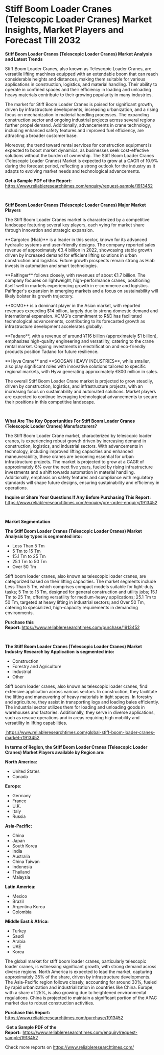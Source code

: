 <p><h1>Stiff Boom Loader Cranes (Telescopic Loader Cranes) Market Insights, Market Players and Forecast Till 2032</h1></p><p><strong>Stiff Boom Loader Cranes (Telescopic Loader Cranes) Market Analysis and Latest Trends</strong></p>
<p><p>Stiff Boom Loader Cranes, also known as Telescopic Loader Cranes, are versatile lifting machines equipped with an extendable boom that can reach considerable heights and distances, making them suitable for various applications in construction, logistics, and material handling. Their ability to operate in confined spaces and their efficiency in loading and unloading heavy materials contribute to their growing popularity in many industries.</p><p>The market for Stiff Boom Loader Cranes is poised for significant growth, driven by infrastructure developments, increasing urbanization, and a rising focus on mechanization in material handling processes. The expanding construction sector and ongoing industrial projects across several regions further propel demand. Additionally, advancements in crane technology, including enhanced safety features and improved fuel efficiency, are attracting a broader customer base. </p><p>Moreover, the trend toward rental services for construction equipment is expected to boost market dynamics, as businesses seek cost-effective solutions without the burden of ownership. The Stiff Boom Loader Cranes (Telescopic Loader Cranes) Market is expected to grow at a CAGR of 10.9% during the forecast period, reflecting a strong outlook for the industry as it adapts to evolving market needs and technological advancements.</p></p>
<p><strong>Get a Sample PDF of the Report:&nbsp;</strong> <a href="https://www.reliableresearchtimes.com/enquiry/request-sample/1913452?utm_campaign=2441&utm_medium=2&utm_source=Github&utm_content=ia&utm_term=01032025&utm_id=stiff-boom-loader-cranes-telescopic-loader-cranes">https://www.reliableresearchtimes.com/enquiry/request-sample/1913452</a></p>
<p>&nbsp;</p>
<p><strong>Stiff Boom Loader Cranes (Telescopic Loader Cranes) Major Market Players</strong></p>
<p><p>The Stiff Boom Loader Cranes market is characterized by a competitive landscape featuring several key players, each vying for market share through innovation and strategic expansion. </p><p>**Cargotec (Hiab)** is a leader in this sector, known for its advanced hydraulic systems and user-friendly designs. The company reported sales revenue of approximately €3.4 billion in 2022, showcasing stable growth driven by increased demand for efficient lifting solutions in urban construction and logistics. Future growth prospects remain strong as Hiab invests in automation and smart technologies.</p><p>**Palfinger** follows closely, with revenues of about €1.7 billion. The company focuses on lightweight, high-performance cranes, positioning itself well in markets experiencing growth in e-commerce and logistics. Palfinger's expansion in emerging markets and a focus on sustainability will likely bolster its growth trajectory.</p><p>**XCMG** is a dominant player in the Asian market, with reported revenues exceeding $14 billion, largely due to strong domestic demand and international expansion. XCMG's commitment to R&D has facilitated technological advancements, contributing to its forecasted growth as infrastructure development accelerates globally.</p><p>**Tadano**, with a revenue of around ¥116 billion (approximately $1 billion), emphasizes high-quality engineering and versatility, catering to the crane rental market. Ongoing investments in electrification and eco-friendly products position Tadano for future resilience.</p><p>**Hyva Crane** and **SOOSAN HEAVY INDUSTRIES**, while smaller, also play significant roles with innovative solutions tailored to specific regional markets, with Hyva generating approximately €800 million in sales. </p><p>The overall Stiff Boom Loader Crane market is projected to grow steadily, driven by construction, logistics, and infrastructure projects, with an increasing focus on sustainability and automated solutions. Market players are expected to continue leveraging technological advancements to secure their positions in this competitive landscape.</p></p>
<p>&nbsp;</p>
<p><strong>What Are The Key Opportunities For Stiff Boom Loader Cranes (Telescopic Loader Cranes) Manufacturers?</strong></p>
<p><p>The Stiff Boom Loader Crane market, characterized by telescopic loader cranes, is experiencing robust growth driven by increasing demand in construction, logistics, and industrial sectors. With advancements in technology, including improved lifting capacities and enhanced maneuverability, these cranes are becoming essential for urban infrastructure projects. The market is projected to grow at a CAGR of approximately 6% over the next five years, fueled by rising infrastructure investments and a shift towards automation in material handling. Additionally, emphasis on safety features and compliance with regulatory standards will shape future designs, ensuring sustainability and efficiency in operations.</p></p>
<p><strong>Inquire or Share Your Questions If Any Before Purchasing This Report:</strong> <a href="https://www.reliableresearchtimes.com/enquiry/pre-order-enquiry/1913452?utm_campaign=2441&utm_medium=2&utm_source=Github&utm_content=ia&utm_term=01032025&utm_id=stiff-boom-loader-cranes-telescopic-loader-cranes">https://www.reliableresearchtimes.com/enquiry/pre-order-enquiry/1913452</a></p>
<p>&nbsp;</p>
<p><strong>Market Segmentation</strong></p>
<p><strong>The Stiff Boom Loader Cranes (Telescopic Loader Cranes) Market Analysis by types is segmented into:</strong></p>
<p><ul><li>Less Than 5 Tm</li><li>5 Tm to 15 Tm</li><li>15.1 Tm to 25 Tm</li><li>25.1 Tm to 50 Tm</li><li>Over 50 Tm</li></ul></p>
<p><p>Stiff boom loader cranes, also known as telescopic loader cranes, are categorized based on their lifting capacities. The market segments include Less Than 5 Tm, which comprises compact models suitable for light-duty tasks; 5 Tm to 15 Tm, designed for general construction and utility jobs; 15.1 Tm to 25 Tm, offering versatility for medium-heavy applications; 25.1 Tm to 50 Tm, targeted at heavy lifting in industrial sectors; and Over 50 Tm, catering to specialized, high-capacity requirements in demanding environments.</p></p>
<p><strong>Purchase this Report:&nbsp;</strong><a href="https://www.reliableresearchtimes.com/purchase/1913452?utm_campaign=2441&utm_medium=2&utm_source=Github&utm_content=ia&utm_term=01032025&utm_id=stiff-boom-loader-cranes-telescopic-loader-cranes">https://www.reliableresearchtimes.com/purchase/1913452</a></p>
<p>&nbsp;</p>
<p><strong>The Stiff Boom Loader Cranes (Telescopic Loader Cranes) Market Industry Research by Application is segmented into:</strong></p>
<p><ul><li>Construction</li><li>Forestry and Agriculture</li><li>Industrial</li><li>Other</li></ul></p>
<p><p>Stiff boom loader cranes, also known as telescopic loader cranes, find extensive application across various sectors. In construction, they facilitate the lifting and maneuvering of heavy materials in tight spaces. In forestry and agriculture, they assist in transporting logs and loading bales efficiently. The industrial sector utilizes them for loading and unloading goods in warehouses and factories. Additionally, they serve in diverse applications, such as rescue operations and in areas requiring high mobility and versatility in lifting capabilities.</p></p>
<p><a href="https://www.reliableresearchtimes.com/global-stiff-boom-loader-cranes-market-r1913452?utm_campaign=2441&utm_medium=2&utm_source=Github&utm_content=ia&utm_term=01032025&utm_id=stiff-boom-loader-cranes-telescopic-loader-cranes">&nbsp;https://www.reliableresearchtimes.com/global-stiff-boom-loader-cranes-market-r1913452</a></p>
<p><strong>In terms of Region, the Stiff Boom Loader Cranes (Telescopic Loader Cranes) Market Players available by Region are:</strong></p>
<p>
    <p> <strong> North America: </strong>
        <ul>
            <li>United States</li>
            <li>Canada</li>
        </ul>
        </p> 
    <p> <strong> Europe: </strong>
        <ul>
            <li>Germany</li>
            <li>France</li>
            <li>U.K.</li>
            <li>Italy</li>
            <li>Russia</li>
        </ul>
        </p> 
    <p> <strong> Asia-Pacific: </strong>
        <ul>
            <li>China</li>
            <li>Japan</li>
            <li>South Korea</li>
            <li>India</li>
            <li>Australia</li>
            <li>China Taiwan</li>
            <li>Indonesia</li>
            <li>Thailand</li>
            <li>Malaysia</li>
        </ul>
        </p> 
    <p> <strong> Latin America: </strong>
        <ul>
            <li>Mexico</li>
            <li>Brazil</li>
            <li>Argentina Korea</li>
            <li>Colombia</li>
        </ul>
        </p> 
    <p> <strong> Middle East & Africa: </strong>
        <ul>
            <li>Turkey</li>
            <li>Saudi</li>
            <li>Arabia</li>
            <li>UAE</li>
            <li>Korea</li>
        </ul>
    </p>
    </p>
<p><p>The global market for stiff boom loader cranes, particularly telescopic loader cranes, is witnessing significant growth, with strong demand across diverse regions. North America is expected to lead the market, capturing approximately 35% of the share, driven by infrastructure developments. The Asia-Pacific region follows closely, accounting for around 30%, fueled by rapid urbanization and industrialization in countries like China. Europe, with a share of 25%, is also growing due to heightened environmental regulations. China is projected to maintain a significant portion of the APAC market due to robust construction activities.</p></p>
<p><strong>Purchase this Report: </strong><a href="https://www.reliableresearchtimes.com/purchase/1913452?utm_campaign=2441&utm_medium=2&utm_source=Github&utm_content=ia&utm_term=01032025&utm_id=stiff-boom-loader-cranes-telescopic-loader-cranes">https://www.reliableresearchtimes.com/purchase/1913452</a></p>
<p>&nbsp;<strong>Get a Sample PDF of the Report:&nbsp;&nbsp;</strong><a href="https://www.reliableresearchtimes.com/enquiry/request-sample/1913452?utm_campaign=2441&utm_medium=2&utm_source=Github&utm_content=ia&utm_term=01032025&utm_id=stiff-boom-loader-cranes-telescopic-loader-cranes">https://www.reliableresearchtimes.com/enquiry/request-sample/1913452</a></p>
<p><strong></strong></p>
<p>Check more reports on <a href="https://www.reliableresearchtimes.com/?utm_campaign=2441&utm_medium=2&utm_source=Github&utm_content=ia&utm_term=01032025&utm_id=stiff-boom-loader-cranes-telescopic-loader-cranes">https://www.reliableresearchtimes.com/</a></p>